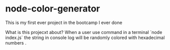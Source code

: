 # node-color-generator
This is my first ever project in the bootcamp I ever done

What is this projecxt about?
When a user use command in a terminal ´node index.js´
the string in console log will be randomly colored with hexadecimal numbers .
